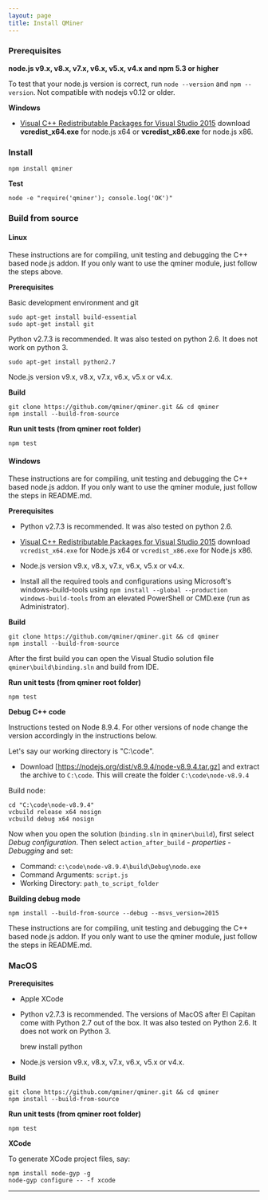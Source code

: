 ```yaml
---
layout: page
title: Install QMiner
---
```


### Prerequisites

**node.js v9.x, v8.x, v7.x, v6.x, v5.x, v4.x and npm 5.3 or higher**

To test that your node.js version is correct, run ```node --version``` and ```npm --version```. Not compatible with nodejs v0.12 or older.

**Windows**
- [Visual C++ Redistributable Packages for Visual Studio 2015](https://www.microsoft.com/en-us/download/details.aspx?id=48145) download **vcredist_x64.exe** for node.js x64 or **vcredist_x86.exe** for node.js x86.

### Install

	npm install qminer

**Test**

	node -e "require('qminer'); console.log('OK')"


### Build from source

#### Linux

These instructions are for compiling, unit testing and debugging the C++ based node.js addon.
If you only want to use the qminer module, just follow the steps above.

**Prerequisites**

Basic development environment and git

	sudo apt-get install build-essential
	sudo apt-get install git

Python v2.7.3 is recommended. It was also tested on python 2.6. It does not work on python 3.

	sudo apt-get install python2.7

Node.js version v9.x, v8.x, v7.x, v6.x, v5.x or v4.x.


**Build**

	git clone https://github.com/qminer/qminer.git && cd qminer
	npm install --build-from-source

**Run unit tests (from qminer root folder)**

	npm test


#### Windows

These instructions are for compiling, unit testing and debugging the C++ based node.js addon. If you only want to use the qminer module, just follow the steps in README.md.

**Prerequisites**

- Python v2.7.3 is recommended. It was also tested on python 2.6.

- [Visual C++ Redistributable Packages for Visual Studio 2015](https://www.microsoft.com/en-us/download/details.aspx?id=48145) download `vcredist_x64.exe` for Node.js x64 or `vcredist_x86.exe` for Node.js x86.

- Node.js version v9.x, v8.x, v7.x, v6.x, v5.x or v4.x. 

- Install all the required tools and configurations using Microsoft's windows-build-tools using `npm install --global --production windows-build-tools` from an elevated PowerShell or CMD.exe (run as Administrator).

**Build**

	git clone https://github.com/qminer/qminer.git && cd qminer
	npm install --build-from-source

After the first build you can open the Visual Studio solution file `qminer\build\binding.sln` and build from IDE.

**Run unit tests (from qminer root folder)**

	npm test

**Debug C++ code**

Instructions tested on Node 8.9.4. For other versions of node change the version accordingly in the instructions below.

Let's say our working directory is "C:\code". 
 - Download [https://nodejs.org/dist/v8.9.4/node-v8.9.4.tar.gz]
and extract the archive to `C:\code`. This will create the folder `C:\code\node-v8.9.4`
	
Build node:

	cd "C:\code\node-v8.9.4"
	vcbuild release x64 nosign
	vcbuild debug x64 nosign

Now when you open the solution (`binding.sln` in `qminer\build`), first select _Debug configuration_.
Then select `action_after_build` - _properties_ - _Debugging_ and set:
- Command: `c:\code\node-v8.9.4\build\Debug\node.exe`
- Command Arguments: `script.js`
- Working Directory: `path_to_script_folder`

**Building debug mode**

	npm install --build-from-source --debug --msvs_version=2015
	

These instructions are for compiling, unit testing and debugging the C++ based node.js addon. If you only want to use the qminer module, just follow the steps in README.md.

### MacOS

**Prerequisites**

- Apple XCode

- Python v2.7.3 is recommended. The versions of MacOS after El Capitan come with Python 2.7 out of the box. It was also tested on Python 2.6. It does not work on Python 3.

	brew install python

- Node.js version v9.x, v8.x, v7.x, v6.x, v5.x or v4.x. 

**Build**

	git clone https://github.com/qminer/qminer.git && cd qminer
	npm install --build-from-source

**Run unit tests (from qminer root folder)**

	npm test

**XCode**

To generate XCode project files, say:

	npm install node-gyp -g
	node-gyp configure -- -f xcode

---
